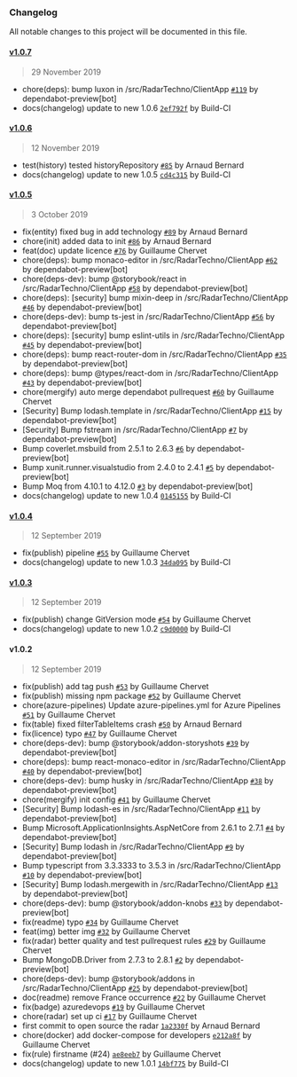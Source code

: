 ### Changelog
All notable changes to this project will be documented in this file.

#### [v1.0.7](https://github.com/axa-group/radar/compare/v1.0.6...v1.0.7)
> 29 November 2019
- chore(deps): bump luxon in /src/RadarTechno/ClientApp [`#119`](https://github.com/axa-group/radar/pull/119) by dependabot-preview[bot]
- docs(changelog) update to new 1.0.6 [`2ef792f`](https://github.com/axa-group/radar/commit/2ef792fcdfad64364273f1c7d3b02f8c66d28300) by Build-CI 

#### [v1.0.6](https://github.com/axa-group/radar/compare/v1.0.5...v1.0.6)
> 12 November 2019
- test(history) tested historyRepository [`#85`](https://github.com/axa-group/radar/pull/85) by Arnaud Bernard
- docs(changelog) update to new 1.0.5 [`cd4c315`](https://github.com/axa-group/radar/commit/cd4c3151672b79cb7c9f1aa2ad6fc1edfc14d54b) by Build-CI 

#### [v1.0.5](https://github.com/axa-group/radar/compare/v1.0.4...v1.0.5)
> 3 October 2019
- fix(entity) fixed bug in add technology [`#89`](https://github.com/axa-group/radar/pull/89) by Arnaud Bernard
- chore(init) added data to init [`#86`](https://github.com/axa-group/radar/pull/86) by Arnaud Bernard
- feat(doc) update licence [`#76`](https://github.com/axa-group/radar/pull/76) by Guillaume Chervet
- chore(deps): bump monaco-editor in /src/RadarTechno/ClientApp [`#62`](https://github.com/axa-group/radar/pull/62) by dependabot-preview[bot]
- chore(deps-dev): bump @storybook/react in /src/RadarTechno/ClientApp [`#58`](https://github.com/axa-group/radar/pull/58) by dependabot-preview[bot]
- chore(deps): [security] bump mixin-deep in /src/RadarTechno/ClientApp [`#46`](https://github.com/axa-group/radar/pull/46) by dependabot-preview[bot]
- chore(deps-dev): bump ts-jest in /src/RadarTechno/ClientApp [`#56`](https://github.com/axa-group/radar/pull/56) by dependabot-preview[bot]
- chore(deps): [security] bump eslint-utils in /src/RadarTechno/ClientApp [`#45`](https://github.com/axa-group/radar/pull/45) by dependabot-preview[bot]
- chore(deps): bump react-router-dom in /src/RadarTechno/ClientApp [`#35`](https://github.com/axa-group/radar/pull/35) by dependabot-preview[bot]
- chore(deps): bump @types/react-dom in /src/RadarTechno/ClientApp [`#43`](https://github.com/axa-group/radar/pull/43) by dependabot-preview[bot]
- chore(mergify) auto merge dependabot pullrequest [`#60`](https://github.com/axa-group/radar/pull/60) by Guillaume Chervet
- [Security] Bump lodash.template in /src/RadarTechno/ClientApp [`#15`](https://github.com/axa-group/radar/pull/15) by dependabot-preview[bot]
- [Security] Bump fstream in /src/RadarTechno/ClientApp [`#7`](https://github.com/axa-group/radar/pull/7) by dependabot-preview[bot]
- Bump coverlet.msbuild from 2.5.1 to 2.6.3 [`#6`](https://github.com/axa-group/radar/pull/6) by dependabot-preview[bot]
- Bump xunit.runner.visualstudio from 2.4.0 to 2.4.1 [`#5`](https://github.com/axa-group/radar/pull/5) by dependabot-preview[bot]
- Bump Moq from 4.10.1 to 4.12.0 [`#3`](https://github.com/axa-group/radar/pull/3) by dependabot-preview[bot]
- docs(changelog) update to new 1.0.4 [`0145155`](https://github.com/axa-group/radar/commit/0145155cff7de0fcb03ddc56c89f02da99c3c957) by Build-CI 

#### [v1.0.4](https://github.com/axa-group/radar/compare/v1.0.3...v1.0.4)
> 12 September 2019
- fix(publish) pipeline [`#55`](https://github.com/axa-group/radar/pull/55) by Guillaume Chervet
- docs(changelog) update to new 1.0.3 [`34da095`](https://github.com/axa-group/radar/commit/34da09527f84e920d065f3d0ef44d52c5f0ec464) by Build-CI 

#### [v1.0.3](https://github.com/axa-group/radar/compare/v1.0.2...v1.0.3)
> 12 September 2019
- fix(publish) change GitVersion mode [`#54`](https://github.com/axa-group/radar/pull/54) by Guillaume Chervet
- docs(changelog) update to new 1.0.2 [`c9d0000`](https://github.com/axa-group/radar/commit/c9d0000fe53714e9394d20bed2303b87a5d2c059) by Build-CI 

#### v1.0.2
> 12 September 2019
- fix(publish) add tag push [`#53`](https://github.com/axa-group/radar/pull/53) by Guillaume Chervet
- fix(publish) missing npm package [`#52`](https://github.com/axa-group/radar/pull/52) by Guillaume Chervet
- chore(azure-pipelines) Update azure-pipelines.yml for Azure Pipelines [`#51`](https://github.com/axa-group/radar/pull/51) by Guillaume Chervet
- fix(table) fixed filterTableItems crash [`#50`](https://github.com/axa-group/radar/pull/50) by Arnaud Bernard
- fix(licence) typo [`#47`](https://github.com/axa-group/radar/pull/47) by Guillaume Chervet
- chore(deps-dev): bump @storybook/addon-storyshots [`#39`](https://github.com/axa-group/radar/pull/39) by dependabot-preview[bot]
- chore(deps): bump react-monaco-editor in /src/RadarTechno/ClientApp [`#40`](https://github.com/axa-group/radar/pull/40) by dependabot-preview[bot]
- chore(deps-dev): bump husky in /src/RadarTechno/ClientApp [`#38`](https://github.com/axa-group/radar/pull/38) by dependabot-preview[bot]
- chore(mergify) init config [`#41`](https://github.com/axa-group/radar/pull/41) by Guillaume Chervet
- [Security] Bump lodash-es in /src/RadarTechno/ClientApp [`#11`](https://github.com/axa-group/radar/pull/11) by dependabot-preview[bot]
- Bump Microsoft.ApplicationInsights.AspNetCore from 2.6.1 to 2.7.1 [`#4`](https://github.com/axa-group/radar/pull/4) by dependabot-preview[bot]
- [Security] Bump lodash in /src/RadarTechno/ClientApp [`#9`](https://github.com/axa-group/radar/pull/9) by dependabot-preview[bot]
- Bump typescript from 3.3.3333 to 3.5.3 in /src/RadarTechno/ClientApp [`#10`](https://github.com/axa-group/radar/pull/10) by dependabot-preview[bot]
- [Security] Bump lodash.mergewith in /src/RadarTechno/ClientApp [`#13`](https://github.com/axa-group/radar/pull/13) by dependabot-preview[bot]
- chore(deps-dev): bump @storybook/addon-knobs [`#33`](https://github.com/axa-group/radar/pull/33) by dependabot-preview[bot]
- fix(readme) typo [`#34`](https://github.com/axa-group/radar/pull/34) by Guillaume Chervet
- feat(img) better img [`#32`](https://github.com/axa-group/radar/pull/32) by Guillaume Chervet
- fix(radar) better quality and test pullrequest rules [`#29`](https://github.com/axa-group/radar/pull/29) by Guillaume Chervet
- Bump MongoDB.Driver from 2.7.3 to 2.8.1 [`#2`](https://github.com/axa-group/radar/pull/2) by dependabot-preview[bot]
- chore(deps-dev): bump @storybook/addons in /src/RadarTechno/ClientApp [`#25`](https://github.com/axa-group/radar/pull/25) by dependabot-preview[bot]
- doc(readme) remove France occurrence [`#22`](https://github.com/axa-group/radar/pull/22) by Guillaume Chervet
- fix(badge) azuredevops [`#19`](https://github.com/axa-group/radar/pull/19) by Guillaume Chervet
- chore(radar) set up ci [`#17`](https://github.com/axa-group/radar/pull/17) by Guillaume Chervet
- first commit to open source the radar [`1a2330f`](https://github.com/axa-group/radar/commit/1a2330f7cacd6bdaf491bc420f89ac93d1357eb8) by Arnaud Bernard 
- chore(docker) add docker-compose for developers [`e212a8f`](https://github.com/axa-group/radar/commit/e212a8f1044edc1f223b35d8e13326ab6a80b2c0) by Guillaume Chervet 
- fix(rule) firstname (#24) [`ae8eeb7`](https://github.com/axa-group/radar/commit/ae8eeb7a4e1d657ecb16ba03c102171f3d1e79c2) by Guillaume Chervet 
- docs(changelog) update to new 1.0.1 [`14bf775`](https://github.com/axa-group/radar/commit/14bf77511c29eab6a8f428722e3a7a39005880ac) by Build-CI 
